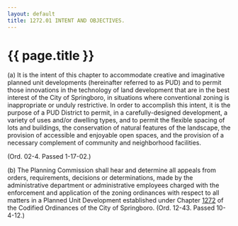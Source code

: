 ```yaml
---
layout: default 
title: 1272.01 INTENT AND OBJECTIVES.
---
```


{{ page.title }}
================

​(a) It is the intent of this chapter to accommodate creative and
imaginative planned unit developments (hereinafter referred to as PUD)
and to permit those innovations in the technology of land development
that are in the best interest of the City of Springboro, in situations
where conventional zoning is inappropriate or unduly restrictive. In
order to accomplish this intent, it is the purpose of a PUD District to
permit, in a carefully-designed development, a variety of uses and/or
dwelling types, and to permit the flexible spacing of lots and
buildings, the conservation of natural features of the landscape, the
provision of accessible and enjoyable open spaces, and the provision of
a necessary complement of community and neighborhood facilities.

(Ord. 02-4. Passed 1-17-02.)

​(b) The Planning Commission shall hear and determine all appeals from
orders, requirements, decisions or determinations, made by the
administrative department or administrative employees charged with the
enforcement and application of the zoning ordinances with respect to all
matters in a Planned Unit Development established under Chapter
[1272](53182510.html) of the Codified Ordinances of the City of
Springboro. (Ord. 12-43. Passed 10-4-12.)
